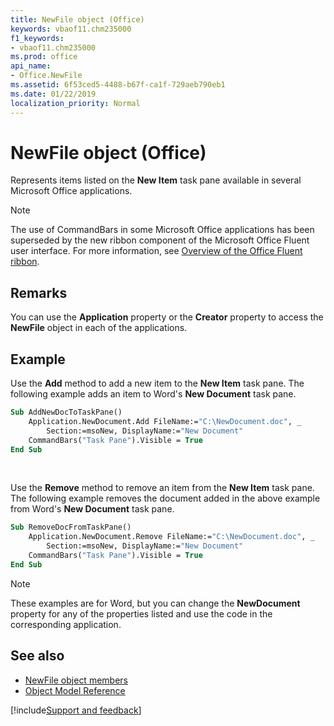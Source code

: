 ```yaml
---
title: NewFile object (Office)
keywords: vbaof11.chm235000
f1_keywords:
- vbaof11.chm235000
ms.prod: office
api_name:
- Office.NewFile
ms.assetid: 6f53ced5-4488-b67f-ca1f-729aeb790eb1
ms.date: 01/22/2019
localization_priority: Normal
---
```



# NewFile object (Office)

Represents items listed on the **New Item** task pane available in several Microsoft Office applications.

> [!NOTE] 
> The use of CommandBars in some Microsoft Office applications has been superseded by the new ribbon component of the Microsoft Office Fluent user interface. For more information, see [Overview of the Office Fluent ribbon](../library-reference/concepts/overview-of-the-office-fluent-ribbon.md).


## Remarks

You can use the **Application** property or the **Creator** property to access the **NewFile** object in each of the applications.


## Example

Use the **Add** method to add a new item to the **New Item** task pane. The following example adds an item to Word's **New Document** task pane.

```vb
Sub AddNewDocToTaskPane() 
    Application.NewDocument.Add FileName:="C:\NewDocument.doc", _ 
        Section:=msoNew, DisplayName:="New Document" 
    CommandBars("Task Pane").Visible = True  
End Sub
```

<br/>

Use the **Remove** method to remove an item from the **New Item** task pane. The following example removes the document added in the above example from Word's **New Document** task pane.

```vb
Sub RemoveDocFromTaskPane() 
    Application.NewDocument.Remove FileName:="C:\NewDocument.doc", _ 
        Section:=msoNew, DisplayName:="New Document" 
    CommandBars("Task Pane").Visible = True  
End Sub
```

> [!NOTE] 
> These examples are for Word, but you can change the **NewDocument** property for any of the properties listed and use the code in the corresponding application.


## See also

- [NewFile object members](overview/library-reference/newfile-members-office.md)
- [Object Model Reference](overview/Library-Reference/reference-object-library-reference-for-office.md)



[!include[Support and feedback](~/includes/feedback-boilerplate.md)]